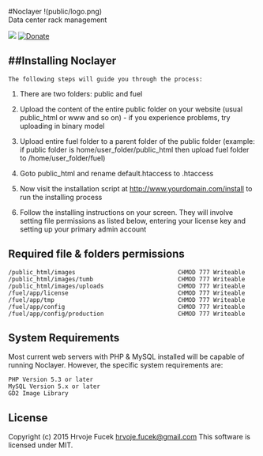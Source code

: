 #Noclayer
!(public/logo.png)  
Data center rack management 

[<img src="https://s-a.github.io/license/img/mit.svg" />](/LICENSE.md#mit "Massachusetts Institute of Technology (MIT)")
[![Donate](http://s-a.github.io/donate/donate.svg)](http://s-a.github.io/donate/)

##Installing Noclayer
-----------------------------------------------------------------------------
	The following steps will guide you through the process:

1. There are two folders: public and fuel 

2. Upload the content of the entire public folder on your website (usual public_html 
or www and so on) - if you experience problems, try uploading in binary model

3. Upload entire fuel folder to a parent folder of the public folder (example: if public 
folder is home/user_folder/public_html then upload fuel folder to /home/user_folder/fuel)

4. Goto public_html and rename default.htaccess to .htaccess

5. Now visit the installation script at http://www.yourdomain.com/install to run the 
installing process

6. Follow the installing instructions on your screen. They will involve setting file 
permissions as listed below, entering your license key and setting up your primary admin account


Required file & folders permissions
-----------------------------------------------------------------------------
	/public_html/images                             CHMOD 777 Writeable
	/public_html/images/tumb                        CHMOD 777 Writeable
	/public_html/images/uploads                     CHMOD 777 Writeable
	/fuel/app/license                               CHMOD 777 Writeable
	/fuel/app/tmp                                   CHMOD 777 Writeable
	/fuel/app/config                                CHMOD 777 Writeable
	/fuel/app/config/production                     CHMOD 777 Writeable


System Requirements
-----------------------------------------------------------------------------
Most current web servers with PHP & MySQL installed will be capable of 
running Noclayer. However, the specific system requirements are:


	PHP Version 5.3 or later
	MySQL Version 5.x or later
	GD2 Image Library	
	
License
-----------------------------------------------------------------------------
Copyright (c) 2015 Hrvoje Fucek hrvoje.fucek@gmail.com
This software is licensed under MIT.